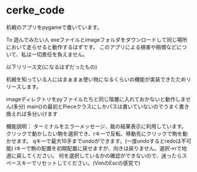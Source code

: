 # cerke_code

机戦のアプリをpygameで書いています。



To 遊んでみたい人
exeファイルとimageフォルダをダウンロードして同じ場所において走らせると動作するはずです。
このアプリによる損害や賠償などについて、私は一切責任を負えません。

以下リリース文(になるはずだったもの)

机戦を知っている人にはまぁまぁ使い物になるくらいの機能が実装できたためリリースします。

imageディレクトリをpyファイルたちと同じ階層に入れておかないと動作しません(多分)
main()の最初とPieceクラスにしかパスは書いていないのでうまく書き換えれば多分いけます

機能説明：
ターミナルをエラーメッセージ、裁の結果表示に利用しています。
クリックで動かしたい駒を選択でき、rキーで反転、移動先にクリックで駒を動かせます。
qキーで最大10手までundoができます。(一度undoするとredoは不可能)
iキーで駒の配置を初期配置に戻せますが、向きは戻りません。選択→rで地道に戻してください。
何を選択しているかの確認ができないので、迷ったらスペースキーでリセットしてください。(VimのEscの感覚で)
